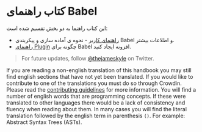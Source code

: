 # کتاب راهنمای Babel

این کتاب راهنما به دو بخش تقسیم شده است:

  * [راهنمای کاربر](user-handbook.md) - نحوه ی آماده سازی و پیکربندی Babel و اطلاعات بیشتر.
  * [راهنمای Plugin](plugin-handbook.md) چگونه برای Babel افزونه ایجاد کنید.

> For future updates, follow [@thejameskyle](https://twitter.com/thejameskyle) on Twitter.

If you are reading a non-english translation of this handbook you may still find english sections that have not yet been translated. If you would like to contribute to one of the translations you must do so through Crowdin. Please read the [contributing guidelines](/CONTRIBUTING.md) for more information. You will find a number of english words that are programming concepts. If these were translated to other languages there would be a lack of consistency and fluency when reading about them. In many cases you will find the literal translation followed by the english term in parenthesis `()`. For example: Abstract Syntax Trees (ASTs).